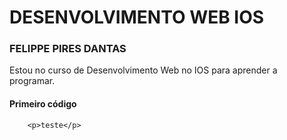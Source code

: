 # DESENVOLVIMENTO WEB IOS

### FELIPPE PIRES DANTAS

Estou no curso de Desenvolvimento Web no IOS para aprender a programar.

#### Primeiro código

```
    <p>teste</p>
```